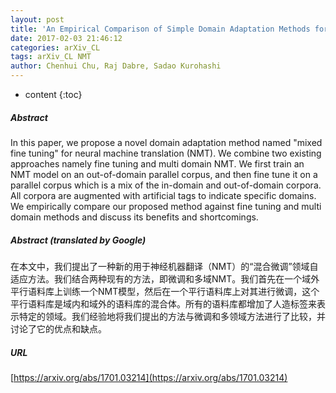 ```yaml
---
layout: post
title: 'An Empirical Comparison of Simple Domain Adaptation Methods for Neural Machine Translation'
date: 2017-02-03 21:46:12
categories: arXiv_CL
tags: arXiv_CL NMT
author: Chenhui Chu, Raj Dabre, Sadao Kurohashi
---
```


* content
{:toc}

##### Abstract
In this paper, we propose a novel domain adaptation method named "mixed fine tuning" for neural machine translation (NMT). We combine two existing approaches namely fine tuning and multi domain NMT. We first train an NMT model on an out-of-domain parallel corpus, and then fine tune it on a parallel corpus which is a mix of the in-domain and out-of-domain corpora. All corpora are augmented with artificial tags to indicate specific domains. We empirically compare our proposed method against fine tuning and multi domain methods and discuss its benefits and shortcomings.

##### Abstract (translated by Google)
在本文中，我们提出了一种新的用于神经机器翻译（NMT）的“混合微调”领域自适应方法。我们结合两种现有的方法，即微调和多域NMT。我们首先在一个域外平行语料库上训练一个NMT模型，然后在一个平行语料库上对其进行微调，这个平行语料库是域内和域外的语料库的混合体。所有的语料库都增加了人造标签来表示特定的领域。我们经验地将我们提出的方法与微调和多领域方法进行了比较，并讨论了它的优点和缺点。

##### URL
[https://arxiv.org/abs/1701.03214](https://arxiv.org/abs/1701.03214)

